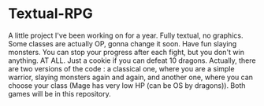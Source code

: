 # Textual-RPG
A little project I've been working on for a year. Fully textual, no graphics. Some classes are actually OP, gonna change it soon. Have fun slaying monsters. You can stop your progress after each fight, but you don't win anything. AT ALL. Just a cookie if you can defeat 10 dragons.
Actually, there are two versions of the code : a classical one, where you are a simple warrior, slaying monsters again and again, and another one, where you can choose your class (Mage has very low HP (can be OS by dragons)). Both games will be in this repository.
